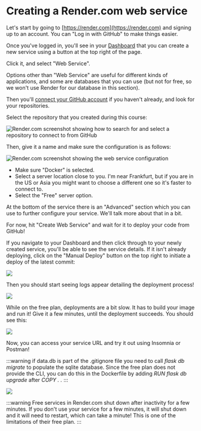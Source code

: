 # Creating a Render.com web service

Let's start by going to [https://render.com](https://render.com) and signing up to an account. You can "Log in with GitHub" to make things easier.

Once you've logged in, you'll see in your [Dashboard](https://dashboard.render.com/services) that you can create a new service using a button at the top right of the page.

Click it, and select "Web Service".

Options other than "Web Service" are useful for different kinds of applications, and some are databases that you can use (but not for free, so we won't use Render for our database in this section).

Then you'll [connect your GitHub account](https://render.com/docs/github) if you haven't already, and look for your repositories.

Select the repository that you created during this course:

![Render.com screenshot showing how to search for and select a repository to connect to from GitHub](./assets/render-github-connect.png)

Then, give it a name and make sure the configuration is as follows:

![Render.com screenshot showing the web service configuration](./assets/render-service-config.png)

- Make sure "Docker" is selected.
- Select a server location close to you. I'm near Frankfurt, but if you are in the US or Asia you might want to choose a different one so it's faster to connect to.
- Select the "Free" server option.

At the bottom of the service there is an "Advanced" section which you can use to further configure your service. We'll talk more about that in a bit.

For now, hit "Create Web Service" and wait for it to deploy your code from GitHub!

If you navigate to your Dashboard and then click through to your newly created service, you'll be able to see the service details. If it isn't already deploying, click on the "Manual Deploy" button on the top right to initiate a deploy of the latest commit:

![](./assets/deploy-latest-commit.png)

Then you should start seeing logs appear detailing the deployment process!

![](./assets/render-deploy-screen.png)

While on the free plan, deployments are a bit slow. It has to build your image and run it! Give it a few minutes, until the deployment succeeds. You should see this:

![](./assets/render-deploy-finished.png)

Now, you can access your service URL and try it out using Insomnia or Postman!

:::warning
if data.db is part of the .gitignore file you need to call  *flask db migrate* to populate the sqlite database. Since the free plan does not provide the CLI, you can do this in the Dockerfile by adding
*RUN flask db upgrade* after *COPY . .*
:::

![](./assets/insomnia-test-prod.png)

:::warning
Free services in Render.com shut down after inactivity for a few minutes. If you don't use your service for a few minutes, it will shut down and it will need to restart, which can take a minute! This is one of the limitations of their free plan.
:::

